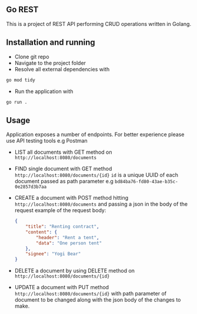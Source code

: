 ## Go REST

This is a project of REST API performing CRUD operations written in Golang.

## Installation and running

* Clone git repo
* Navigate to the project folder
* Resolve all external dependencies with

```bash
go mod tidy
```

* Run the application with
```bash
go run .
```

## Usage

Application exposes a number of endpoints. For better experience please use API testing tools e.g Postman  

* LIST all documents with GET method on `http://localhost:8080/documents`

* FIND single document with GET method `http://localhost:8080/documents/{id}`
    `id` is a unique UUID of each document passed as path parameter e.g `bd84ba76-fd80-43ae-b35c-0e2857d3b7aa`

* CREATE a document with POST method hitting `http://localhost:8080/documents` and passing a json in the body of the request
    example of the request body:
    ```json
    {
        "title": "Renting contract",
        "content": {
            "header": "Rent a tent",
            "data": "One person tent"
        },
        "signee": "Yogi Bear"
    }
    ```
* DELETE a document by using DELETE method on `http://localhost:8080/documents/{id}`
* UPDATE a document with PUT method `http://localhost:8080/documents/{id}` with path parameter of document to be changed along with the json body of the changes to make.
